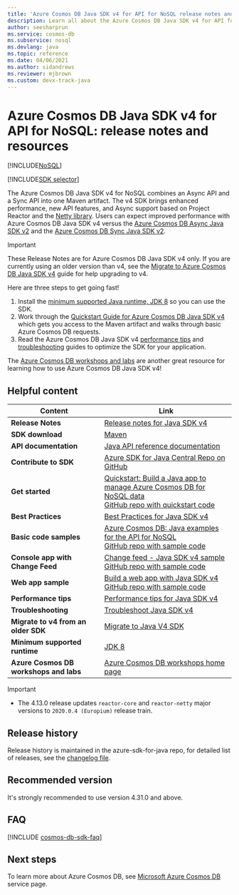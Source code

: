 ```yaml
---
title: 'Azure Cosmos DB Java SDK v4 for API for NoSQL release notes and resources'
description: Learn all about the Azure Cosmos DB Java SDK v4 for API for NoSQL and SDK including release dates, retirement dates, and changes made between each version of the Azure Cosmos DB SQL Async Java SDK.
author: seesharprun
ms.service: cosmos-db
ms.subservice: nosql
ms.devlang: java
ms.topic: reference
ms.date: 04/06/2021
ms.author: sidandrews
ms.reviewer: mjbrown
ms.custom: devx-track-java
---
```


# Azure Cosmos DB Java SDK v4 for API for NoSQL: release notes and resources
[!INCLUDE[NoSQL](../includes/appliesto-nosql.md)]

[!INCLUDE[SDK selector](../includes/cosmos-db-sdk-list.md)]

The Azure Cosmos DB Java SDK v4 for NoSQL combines an Async API and a Sync API into one Maven artifact. The v4 SDK brings enhanced performance, new API features, and Async support based on Project Reactor and the [Netty library](https://netty.io/). Users can expect improved performance with Azure Cosmos DB Java SDK v4 versus the [Azure Cosmos DB Async Java SDK v2](sql-api-sdk-async-java.md) and the [Azure Cosmos DB Sync Java SDK v2](sql-api-sdk-java.md).

> [!IMPORTANT]  
> These Release Notes are for Azure Cosmos DB Java SDK v4 only. If you are currently using an older version than v4, see the [Migrate to Azure Cosmos DB Java SDK v4](migrate-java-v4-sdk.md) guide for help upgrading to v4.
>
> Here are three steps to get going fast!
> 1. Install the [minimum supported Java runtime, JDK 8](/java/azure/jdk/) so you can use the SDK.
> 2. Work through the [Quickstart Guide for Azure Cosmos DB Java SDK v4](./quickstart-java.md) which gets you access to the Maven artifact and walks through basic Azure Cosmos DB requests.
> 3. Read the Azure Cosmos DB Java SDK v4 [performance tips](performance-tips-java-sdk-v4-sql.md) and [troubleshooting](troubleshoot-java-sdk-v4-sql.md) guides to optimize the SDK for your application.
>
> The [Azure Cosmos DB workshops and labs](https://aka.ms/cosmosworkshop) are another great resource for learning how to use Azure Cosmos DB Java SDK v4!
>

## Helpful content

| Content | Link |
|---|---|
| **Release Notes** | [Release notes for Java SDK v4](https://github.com/Azure/azure-sdk-for-java/blob/main/sdk/cosmos/azure-cosmos/CHANGELOG.md) |
| **SDK download** | [Maven](https://mvnrepository.com/artifact/com.azure/azure-cosmos) |
| **API documentation** | [Java API reference documentation](https://azuresdkdocs.blob.core.windows.net/$web/java/azure-cosmos/latest/index.html) |
| **Contribute to SDK** | [Azure SDK for Java Central Repo on GitHub](https://github.com/Azure/azure-sdk-for-java/tree/master/sdk/cosmos/azure-cosmos) | 
| **Get started** | [Quickstart: Build a Java app to manage Azure Cosmos DB for NoSQL data](./quickstart-java.md) <br> [GitHub repo with quickstart code](https://github.com/Azure-Samples/azure-cosmos-java-getting-started) | 
| **Best Practices** | [Best Practices for Java SDK v4](best-practice-java.md) |
| **Basic code samples** | [Azure Cosmos DB: Java examples for the API for NoSQL](sql-api-java-sdk-samples.md) <br> [GitHub repo with sample code](https://github.com/Azure-Samples/azure-cosmos-java-sql-api-samples)|
| **Console app with Change Feed**| [Change feed - Java SDK v4 sample](create-sql-api-java-changefeed.md) <br> [GitHub repo with sample code](https://github.com/Azure-Samples/azure-cosmos-java-sql-app-example)| 
| **Web app sample**| [Build a web app with Java SDK v4](sql-api-java-application.md) <br> [GitHub repo with sample code](https://github.com/Azure-Samples/azure-cosmos-java-sql-api-todo-app)|
| **Performance tips**| [Performance tips for Java SDK v4](performance-tips-java-sdk-v4-sql.md)| 
| **Troubleshooting** | [Troubleshoot Java SDK v4](troubleshoot-java-sdk-v4-sql.md) |
| **Migrate to v4 from an older SDK** | [Migrate to Java V4 SDK](migrate-java-v4-sdk.md) |
| **Minimum supported runtime**|[JDK 8](/java/azure/jdk/) | 
| **Azure Cosmos DB workshops and labs** |[Azure Cosmos DB workshops home page](https://aka.ms/cosmosworkshop)

> [!IMPORTANT]
> * The 4.13.0 release updates `reactor-core` and `reactor-netty` major versions to `2020.0.4 (Europium)` release train.

## Release history
Release history is maintained in the azure-sdk-for-java repo, for detailed list of releases, see the [changelog file](https://github.com/Azure/azure-sdk-for-java/blob/main/sdk/cosmos/azure-cosmos/CHANGELOG.md).

## Recommended version

It's strongly recommended to use version 4.31.0 and above.

## FAQ
[!INCLUDE [cosmos-db-sdk-faq](../includes/cosmos-db-sdk-faq.md)] 

## Next steps
To learn more about Azure Cosmos DB, see [Microsoft Azure Cosmos DB](https://azure.microsoft.com/services/cosmos-db/) service page.
